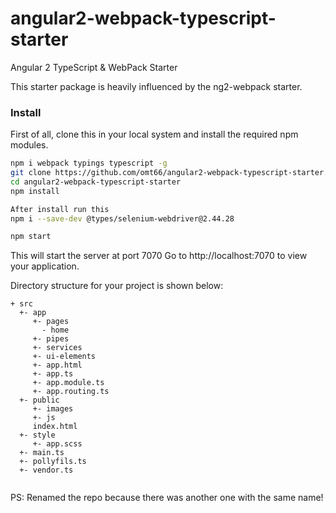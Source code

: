# angular2-webpack-typescript-starter
Angular 2 TypeScript & WebPack Starter

This starter package is heavily influenced by the ng2-webpack starter.

### Install

First of all, clone this in your local system and install the required npm modules.

```sh
npm i webpack typings typescript -g
git clone https://github.com/omt66/angular2-webpack-typescript-starter.git
cd angular2-webpack-typescript-starter
npm install

After install run this
npm i --save-dev @types/selenium-webdriver@2.44.28

npm start
```

This will start the server at port 7070
Go to http://localhost:7070 to view your application.

Directory structure for your project is shown below:
```
+ src
  +- app
     +- pages
       - home
     +- pipes
     +- services
     +- ui-elements
     +- app.html
     +- app.ts
     +- app.module.ts
     +- app.routing.ts
  +- public
     +- images
     +- js
     index.html
  +- style
     +- app.scss
  +- main.ts
  +- pollyfils.ts
  +- vendor.ts


```

PS: Renamed the repo because there was another one with the same name!

